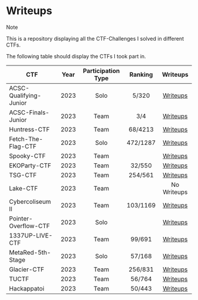 # Writeups
> [!NOTE]
> This is a repository displaying all the CTF-Challenges I solved in different CTFs. 
>
> The following table should display the CTFs I took part in.
> 
> | CTF | Year | Participation Type | Ranking | Writeups |
> | ------------- | ------------- | :-------------:  | :-----: | :---: |
> | ACSC-Qualifying-Junior | 2023 | Solo | 5/320 | [Writeups](https://github.com/Aryt3/writeups/tree/main/jeopardy_ctfs/2023/acsc_qualifying_2023) |
> | ACSC-Finals-Junior | 2023 | Team | 3/4 | [Writeups](https://github.com/Aryt3/writeups/tree/main/jeopardy_ctfs/2023/acsc_finals_2023) |
> | Huntress-CTF | 2023 | Team | 68/4213 | [Writeups](https://github.com/Aryt3/writeups/tree/main/jeopardy_ctfs/2023/huntress_ctf_2023) |
> | Fetch-The-Flag-CTF | 2023 | Solo | 472/1287 | [Writeups](https://github.com/Aryt3/writeups/tree/main/jeopardy_ctfs/2023/fetch_the_flag_2023) |
> | Spooky-CTF | 2023 | Team |  | [Writeups](https://github.com/Aryt3/writeups/tree/main/jeopardy_ctfs/2023/spooky_ctf_2023) |
> | EKOParty-CTF | 2023 | Team | 32/550 | [Writeups](https://github.com/Aryt3/writeups/tree/main/jeopardy_ctfs/2023/ekoparty_ctf_2023) |
> | TSG-CTF | 2023 | Team | 254/561 | [Writeups]() |
> | Lake-CTF | 2023 | Team |  | No Writeups |
> | Cybercoliseum II | 2023 | Team | 103/1169 | [Writeups](https://github.com/Aryt3/writeups/tree/main/jeopardy_ctfs/2023/cybercoliseum_2_2023) |
> | Pointer-Overflow-CTF | 2023 | Solo |  | [Writeups](https://github.com/Aryt3/writeups/tree/main/jeopardy_ctfs/2023/pointer_overflow_ctf_2023) |
> | 1337UP-LIVE-CTF | 2023 | Team | 99/691 | [Writeups](https://github.com/Aryt3/writeups/tree/main/jeopardy_ctfs/2023/1337UP_CTF_2023) |
> | MetaRed-5th-Stage | 2023 | Solo | 57/168 | [Writeups](https://github.com/Aryt3/writeups/tree/main/jeopardy_ctfs/2023/Metared_5th_Stage) |
> | Glacier-CTF | 2023 | Team | 256/831 | [Writeups](https://github.com/Aryt3/writeups/tree/main/jeopardy_ctfs/2023/glacier_ctf_2023) |
> | TUCTF | 2023 | Team | 56/764 | [Writeups](https://github.com/Aryt3/writeups/tree/main/jeopardy_ctfs/2023/tuctf_2023) |
> | Hackappatoi | 2023 | Team | 50/443 | [Writeups](https://github.com/Aryt3/writeups/tree/main/jeopardy_ctfs/2023/hackappatoi_ctf_2023) |